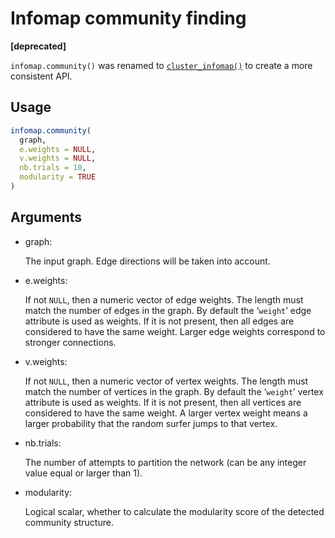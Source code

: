 # Infomap community finding

**\[deprecated\]**

`infomap.community()` was renamed to
[`cluster_infomap()`](https://r.igraph.org/reference/cluster_infomap.md)
to create a more consistent API.

## Usage

``` r
infomap.community(
  graph,
  e.weights = NULL,
  v.weights = NULL,
  nb.trials = 10,
  modularity = TRUE
)
```

## Arguments

- graph:

  The input graph. Edge directions will be taken into account.

- e.weights:

  If not `NULL`, then a numeric vector of edge weights. The length must
  match the number of edges in the graph. By default the ‘`weight`’ edge
  attribute is used as weights. If it is not present, then all edges are
  considered to have the same weight. Larger edge weights correspond to
  stronger connections.

- v.weights:

  If not `NULL`, then a numeric vector of vertex weights. The length
  must match the number of vertices in the graph. By default the
  ‘`weight`’ vertex attribute is used as weights. If it is not present,
  then all vertices are considered to have the same weight. A larger
  vertex weight means a larger probability that the random surfer jumps
  to that vertex.

- nb.trials:

  The number of attempts to partition the network (can be any integer
  value equal or larger than 1).

- modularity:

  Logical scalar, whether to calculate the modularity score of the
  detected community structure.
